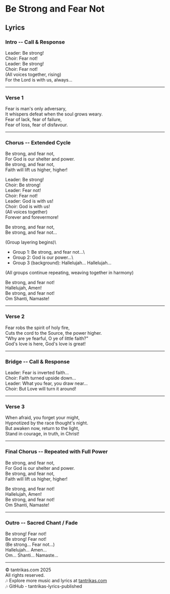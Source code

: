 # Be Strong and Fear Not

## Lyrics

### Intro -- Call & Response

Leader: Be strong!\
Choir: Fear not!\
Leader: Be strong!\
Choir: Fear not!\
(All voices together, rising)\
For the Lord is with us, always...

------------------------------------------------------------------------

### Verse 1

Fear is man's only adversary,\
It whispers defeat when the soul grows weary.\
Fear of lack, fear of failure,\
Fear of loss, fear of disfavour.

------------------------------------------------------------------------

### Chorus -- Extended Cycle

Be strong, and fear not,\
For God is our shelter and power.\
Be strong, and fear not,\
Faith will lift us higher, higher!

Leader: Be strong!\
Choir: Be strong!\
Leader: Fear not!\
Choir: Fear not!\
Leader: God is with us!\
Choir: God is with us!\
(All voices together)\
Forever and forevermore!

Be strong, and fear not,\
Be strong, and fear not...

(Group layering begins)\
- Group 1: Be strong, and fear not...\
- Group 2: God is our power...\
- Group 3 (background): Hallelujah... Hallelujah...

(All groups continue repeating, weaving together in harmony)

Be strong, and fear not!\
Hallelujah, Amen!\
Be strong, and fear not!\
Om Shanti, Namaste!

------------------------------------------------------------------------

### Verse 2

Fear robs the spirit of holy fire,\
Cuts the cord to the Source, the power higher.\
"Why are ye fearful, O ye of little faith?"\
God's love is here, God's love is great!

------------------------------------------------------------------------

### Bridge -- Call & Response

Leader: Fear is inverted faith...\
Choir: Faith turned upside down...\
Leader: What you fear, you draw near...\
Choir: But Love will turn it around!

------------------------------------------------------------------------

### Verse 3

When afraid, you forget your might,\
Hypnotized by the race thought's night.\
But awaken now, return to the light,\
Stand in courage, in truth, in Christ!

------------------------------------------------------------------------

### Final Chorus -- Repeated with Full Power

Be strong, and fear not,\
For God is our shelter and power.\
Be strong, and fear not,\
Faith will lift us higher, higher!

Be strong, and fear not!\
Hallelujah, Amen!\
Be strong, and fear not!\
Om Shanti, Namaste!

------------------------------------------------------------------------

### Outro -- Sacred Chant / Fade

Be strong! Fear not!\
Be strong! Fear not!\
(Be strong... Fear not...)\
Hallelujah... Amen...\
Om... Shanti... Namaste...

------------------------------------------------------------------------

© tantrikas.com 2025\
All rights reserved.\
🎶 Explore more music and lyrics at
[tantrikas.com](https://tantrikas.com)\
🎶 GitHub - tantrikas-lyrics-published
